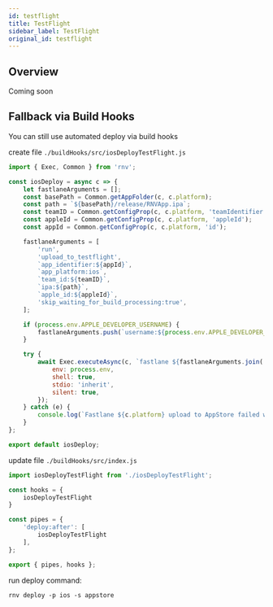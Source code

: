 ```yaml
---
id: testflight
title: TestFlight
sidebar_label: TestFlight
original_id: testflight
---
```


<!-- <img className="header-image" src="https://renative.org/img/ic_integrations.png" width="50" height="50" /> -->

## Overview

Coming soon


## Fallback via Build Hooks

You can still use automated deploy via build hooks

create file `./buildHooks/src/iosDeployTestFlight.js`

```js
import { Exec, Common } from 'rnv';

const iosDeploy = async c => {
    let fastlaneArguments = [];
    const basePath = Common.getAppFolder(c, c.platform);
    const path = `${basePath}/release/RNVApp.ipa`;
    const teamID = Common.getConfigProp(c, c.platform, 'teamIdentifier');
    const appleId = Common.getConfigProp(c, c.platform, 'appleId');
    const appId = Common.getConfigProp(c, c.platform, 'id');

    fastlaneArguments = [
        'run',
        'upload_to_testflight',
        `app_identifier:${appId}`,
        `app_platform:ios`,
        `team_id:${teamID}`,
        `ipa:${path}`,
        `apple_id:${appleId}`,
        'skip_waiting_for_build_processing:true',
    ];

    if (process.env.APPLE_DEVELOPER_USERNAME) {
        fastlaneArguments.push(`username:${process.env.APPLE_DEVELOPER_USERNAME}`);
    }

    try {
        await Exec.executeAsync(c, `fastlane ${fastlaneArguments.join(' ')}`, {
            env: process.env,
            shell: true,
            stdio: 'inherit',
            silent: true,
        });
    } catch (e) {
        console.log(`Fastlane ${c.platform} upload to AppStore failed with error ${e}`);
    }
};

export default iosDeploy;
```

update file `./buildHooks/src/index.js`

```js
import iosDeployTestFlight from './iosDeployTestFlight';

const hooks = {
    iosDeployTestFlight
}

const pipes = {
    'deploy:after': [
        iosDeployTestFlight
    ],
};

export { pipes, hooks };
```

run deploy command:


`rnv deploy -p ios -s appstore`
